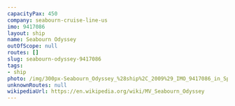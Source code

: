 ```yaml
---
capacityPax: 450
company: seabourn-cruise-line-us
imo: 9417086
layout: ship
name: Seabourn Odyssey
outOfScope: null
routes: []
slug: seabourn-odyssey-9417086
tags:
- ship
photo: /img/300px-Seabourn_Odyssey_%28ship%2C_2009%29_IMO_9417086_in_Split%2C_2011-11-16_%282%29.jpg
unknownRoutes: null
wikipediaUrl: https://en.wikipedia.org/wiki/MV_Seabourn_Odyssey
---
```

